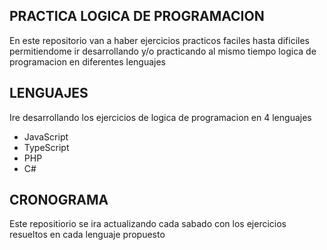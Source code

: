 ## PRACTICA LOGICA DE PROGRAMACION
En este repositorio van a haber ejercicios practicos faciles hasta dificiles permitiendome ir desarrollando y/o practicando al mismo tiempo
logica de programacion en diferentes lenguajes

## LENGUAJES
Ire desarrollando los ejercicios de logica de programacion en 4 lenguajes
- JavaScript
- TypeScript
- PHP
- C#

## CRONOGRAMA
Este repositiorio se ira actualizando cada sabado con los ejercicios resueltos en cada lenguaje propuesto
